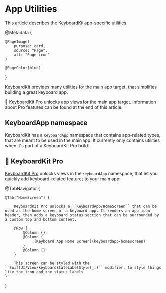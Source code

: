 # App Utilities

This article describes the KeyboardKit app-specific utilities.

@Metadata {

    @PageImage(
        purpose: card,
        source: "Page",
        alt: "Page icon"
    )

    @PageColor(blue)
}

KeyboardKit provides many utilities for the main app target, that simplifies building a great keyboard app.

👑 [KeyboardKit Pro][Pro] unlocks app views for the main app target. Information about Pro features can be found at the end of this article.



## KeyboardApp namespace

KeyboardKit has a ``KeyboardApp`` namespace that contains app-related types, that are meant to be used in the main app. It currently only contains utilities when it's part of a KeyboardKit Pro build.



## 👑 KeyboardKit Pro

[KeyboardKit Pro][Pro] unlocks views in the ``KeyboardApp`` namespace, that let you quickly add keyboard-related features to your main app:

[Pro]: https://github.com/KeyboardKit/KeyboardKitPro

@TabNavigator {
    
    @Tab("HomeScreen") {
        
        KeyboardKit Pro unlocks a ``KeyboardApp/HomeScreen`` that can be used as the home screen of a keyboard app. It renders an app icon header, then adds a keyboard status section that can be surrounded by a custom top and bottom content.
    
        @Row {
            @Column {}
            @Column {
                ![Keyboard App Home Screen](keyboardapp-homescreen)
            }
            @Column {}
        }
        
        This screen can be styled with the ``SwiftUI/View/keyboardStateLabelStyle(_:)`` modifier, to style things like the icon and the status labels.
    }
}
